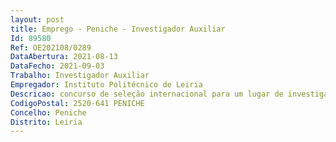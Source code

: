 ```yaml
--- 
layout: post
title: Emprego - Peniche - Investigador Auxiliar
Id: 89580
Ref: OE202108/0289
DataAbertura: 2021-08-13
DataFecho: 2021-09-03
Trabalho: Investigador Auxiliar
Empregador: Instituto Politécnico de Leiria
Descricao: concurso de seleção internacional para um lugar de investigadordoutorado para o exercício de atividades de investigação em regime de contrato de trabalhoem funções públicas em regime de contrato de trabalho em funções públicas a termo resolutivocerto, ao abrigo da alínea i) do n.º 1 do artigo 57.º da Lei Geral do Trabalho em Funções Públicas(LTFP), do Decreto  Lei n.º 57 2016, de 29 de agosto, com vista ao desenvolvimento de atividadesde investigação no domínio da Biotecnologia Marinha e no âmbito do Financiamento Programáticoatribuído à Unidade de I&D Centro de Ciências do Mar e do Ambiente (MARE) do Politécnico deLeiria, referência UIDB 04292 2020.
CodigoPostal: 2520-641 PENICHE
Concelho: Peniche
Distrito: Leiria
--- 
```

